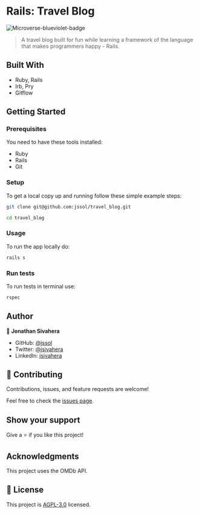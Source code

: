 # Rails: Travel Blog

![Microverse-blueviolet-badge](https://img.shields.io/badge/Microverse-blueviolet)

> A travel blog built for fun while learning a framework of the language that makes programmers happy - Rails.

## Built With

- Ruby, Rails
- Irb, Pry
- Gitflow

## Getting Started

### Prerequisites

You need to have these tools installed:

- Ruby
- Rails
- Git

### Setup

To get a local copy up and running follow these simple example steps:

```bash
git clone git@github.com:jssol/travel_blog.git
```

```bash
cd travel_blog
```

### Usage

To run the app locally do:

```bash
rails s
```

### Run tests

To run tests in terminal use:

```bash
rspec
```

## Author

👤 **Jonathan Sivahera**

- GitHub: [@jssol](https://github.com/jssol)
- Twitter: [@jsivahera](https://twitter.com/jsivahera)
- LinkedIn: [jsivahera](https://linkedin.com/in/jsivahera)

## 🤝 Contributing

Contributions, issues, and feature requests are welcome!

Feel free to check the [issues page](../../issues/).

## Show your support

Give a ⭐️ if you like this project!

## Acknowledgments

This project uses the OMDb API.

## 📝 License

This project is [AGPL-3.0](./LICENSE) licensed.
